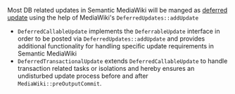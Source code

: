Most DB related updates in Semantic MediaWiki will be manged as [deferred update](https://www.semantic-mediawiki.org/wiki/Deferred_updates)
using the help of MediaWiki's `DeferredUpdates::addUpdate`

- `DeferredCallableUpdate` implements the `DeferrableUpdate` interface in order to be posted via `DeferredUpdates::addUpdate`
  and provides additional functionality for handling specific update requirements in Semantic MediaWiki
- `DeferredTransactionalUpdate` extends `DeferredCallableUpdate` to handle transaction related tasks or isolations
  and hereby ensures an undisturbed update process before and after `MediaWiki::preOutputCommit`.
